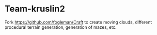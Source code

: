 # Team-kruslin2
Fork https://github.com/fogleman/Craft to create moving clouds, different procedural terrain generation, generation of mazes, etc.
